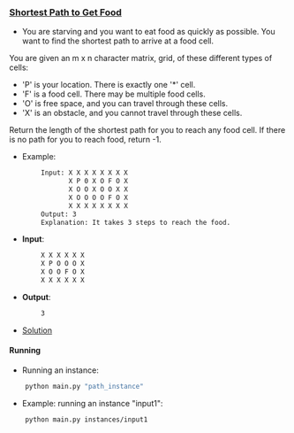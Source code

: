 ### [Shortest Path to Get Food](https://leetcode.com/problems/shortest-path-to-get-food/)
- You are starving and you want to eat food as quickly as possible. You want to find the shortest path to arrive at a food cell.

You are given an m x n character matrix, grid, of these different types of cells:
- 'P' is your location. There is exactly one '*' cell.
- 'F' is a food cell. There may be multiple food cells.
- 'O' is free space, and you can travel through these cells.
- 'X' is an obstacle, and you cannot travel through these cells.

Return the length of the shortest path for you to reach any food cell. If there is no path for you to reach food, return -1.

- Example:
````bash
        Input: X X X X X X X X
               X P 0 X O F O X
               X O O X O O X X
               X O O O O F O X
               X X X X X X X X
        Output: 3
        Explanation: It takes 3 steps to reach the food.
````

- **Input**:
````bash
        X X X X X X
        X P O O O X
        X O O F O X
        X X X X X X
````

- **Output**:
````bash
        3
````

- [Solution](main.py)

#### Running
- Running an instance:
````bash
    python main.py "path_instance"
````

- Example: running an instance "input1":
````bash
    python main.py instances/input1
````